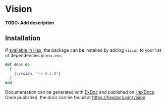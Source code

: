 # Vision

**TODO: Add description**

## Installation

If [available in Hex](https://hex.pm/docs/publish), the package can be installed
by adding `vision` to your list of dependencies in `mix.exs`:

```elixir
def deps do
  [
    {:vision, "~> 0.1.0"}
  ]
end
```

Documentation can be generated with [ExDoc](https://github.com/elixir-lang/ex_doc)
and published on [HexDocs](https://hexdocs.pm). Once published, the docs can
be found at <https://hexdocs.pm/vision>.

